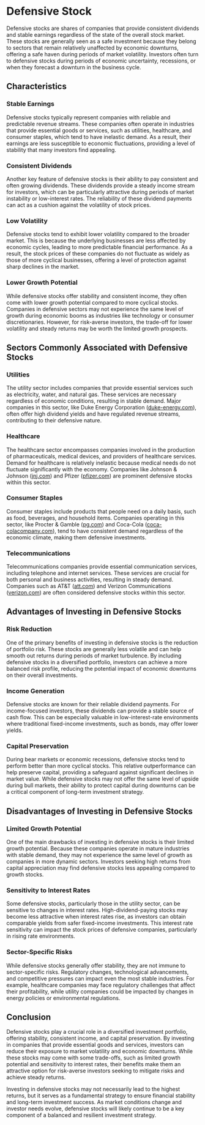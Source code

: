 # Defensive Stock

Defensive stocks are shares of companies that provide consistent dividends and stable earnings regardless of the state of the overall stock market. These stocks are generally seen as a safe investment because they belong to sectors that remain relatively unaffected by economic downturns, offering a safe haven during periods of market volatility. Investors often turn to defensive stocks during periods of economic uncertainty, recessions, or when they forecast a downturn in the business cycle.

## Characteristics

### Stable Earnings

Defensive stocks typically represent companies with reliable and predictable revenue streams. These companies often operate in industries that provide essential goods or services, such as utilities, healthcare, and consumer staples, which tend to have inelastic demand. As a result, their earnings are less susceptible to economic fluctuations, providing a level of stability that many investors find appealing.

### Consistent Dividends

Another key feature of defensive stocks is their ability to pay consistent and often growing dividends. These dividends provide a steady income stream for investors, which can be particularly attractive during periods of market instability or low-interest rates. The reliability of these dividend payments can act as a cushion against the volatility of stock prices.

### Low Volatility

Defensive stocks tend to exhibit lower volatility compared to the broader market. This is because the underlying businesses are less affected by economic cycles, leading to more predictable financial performance. As a result, the stock prices of these companies do not fluctuate as widely as those of more cyclical businesses, offering a level of protection against sharp declines in the market.

### Lower Growth Potential

While defensive stocks offer stability and consistent income, they often come with lower growth potential compared to more cyclical stocks. Companies in defensive sectors may not experience the same level of growth during economic booms as industries like technology or consumer discretionaries. However, for risk-averse investors, the trade-off for lower volatility and steady returns may be worth the limited growth prospects.

## Sectors Commonly Associated with Defensive Stocks

### Utilities

The utility sector includes companies that provide essential services such as electricity, water, and natural gas. These services are necessary regardless of economic conditions, resulting in stable demand. Major companies in this sector, like Duke Energy Corporation ([duke-energy.com](https://www.duke-energy.com/)), often offer high dividend yields and have regulated revenue streams, contributing to their defensive nature.

### Healthcare

The healthcare sector encompasses companies involved in the production of pharmaceuticals, medical devices, and providers of healthcare services. Demand for healthcare is relatively inelastic because medical needs do not fluctuate significantly with the economy. Companies like Johnson & Johnson ([jnj.com](https://www.jnj.com/)) and Pfizer ([pfizer.com](https://www.pfizer.com/)) are prominent defensive stocks within this sector.

### Consumer Staples

Consumer staples include products that people need on a daily basis, such as food, beverages, and household items. Companies operating in this sector, like Procter & Gamble ([pg.com](https://www.pg.com/)) and Coca-Cola ([coca-colacompany.com](https://www.coca-colacompany.com/)), tend to have consistent demand regardless of the economic climate, making them defensive investments.

### Telecommunications

Telecommunications companies provide essential communication services, including telephone and internet services. These services are crucial for both personal and business activities, resulting in steady demand. Companies such as AT&T ([att.com](https://www.att.com/)) and Verizon Communications ([verizon.com](https://www.verizon.com/)) are often considered defensive stocks within this sector.

## Advantages of Investing in Defensive Stocks

### Risk Reduction

One of the primary benefits of investing in defensive stocks is the reduction of portfolio risk. These stocks are generally less volatile and can help smooth out returns during periods of market turbulence. By including defensive stocks in a diversified portfolio, investors can achieve a more balanced risk profile, reducing the potential impact of economic downturns on their overall investments.

### Income Generation

Defensive stocks are known for their reliable dividend payments. For income-focused investors, these dividends can provide a stable source of cash flow. This can be especially valuable in low-interest-rate environments where traditional fixed-income investments, such as bonds, may offer lower yields.

### Capital Preservation

During bear markets or economic recessions, defensive stocks tend to perform better than more cyclical stocks. This relative outperformance can help preserve capital, providing a safeguard against significant declines in market value. While defensive stocks may not offer the same level of upside during bull markets, their ability to protect capital during downturns can be a critical component of long-term investment strategy.

## Disadvantages of Investing in Defensive Stocks

### Limited Growth Potential

One of the main drawbacks of investing in defensive stocks is their limited growth potential. Because these companies operate in mature industries with stable demand, they may not experience the same level of growth as companies in more dynamic sectors. Investors seeking high returns from capital appreciation may find defensive stocks less appealing compared to growth stocks.

### Sensitivity to Interest Rates

Some defensive stocks, particularly those in the utility sector, can be sensitive to changes in interest rates. High-dividend-paying stocks may become less attractive when interest rates rise, as investors can obtain comparable yields from safer fixed-income investments. This interest rate sensitivity can impact the stock prices of defensive companies, particularly in rising rate environments.

### Sector-Specific Risks

While defensive stocks generally offer stability, they are not immune to sector-specific risks. Regulatory changes, technological advancements, and competitive pressures can impact even the most stable industries. For example, healthcare companies may face regulatory challenges that affect their profitability, while utility companies could be impacted by changes in energy policies or environmental regulations.

## Conclusion

Defensive stocks play a crucial role in a diversified investment portfolio, offering stability, consistent income, and capital preservation. By investing in companies that provide essential goods and services, investors can reduce their exposure to market volatility and economic downturns. While these stocks may come with some trade-offs, such as limited growth potential and sensitivity to interest rates, their benefits make them an attractive option for risk-averse investors seeking to mitigate risks and achieve steady returns.

Investing in defensive stocks may not necessarily lead to the highest returns, but it serves as a fundamental strategy to ensure financial stability and long-term investment success. As market conditions change and investor needs evolve, defensive stocks will likely continue to be a key component of a balanced and resilient investment strategy.